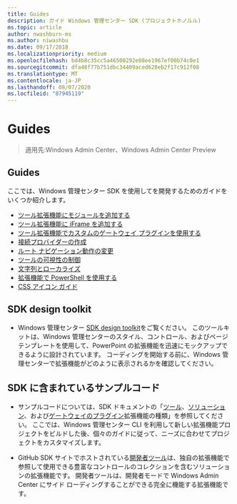 ```yaml
---
title: Guides
description: ガイド Windows 管理センター SDK (プロジェクトホノルル)
ms.topic: article
author: nwashburn-ms
ms.author: niwashbu
ms.date: 09/17/2018
ms.localizationpriority: medium
ms.openlocfilehash: bd4b8c35cc5a46500292e08ee1967ef00b74c0e1
ms.sourcegitcommit: dfa48f77b751dbc34409aced628eb2f17c912f08
ms.translationtype: MT
ms.contentlocale: ja-JP
ms.lasthandoff: 08/07/2020
ms.locfileid: "87945119"
---
```

# <a name="guides"></a>Guides

>適用先:Windows Admin Center、Windows Admin Center Preview

## <a name="guides"></a>Guides
ここでは、Windows 管理センター SDK を使用してを開発するためのガイドをいくつか紹介します。

- [ツール拡張機能にモジュールを追加する](guides/add-module.md)
- [ツール拡張機能に iFrame を追加する](guides/add-iframe.md)
- [ツール拡張機能でカスタムのゲートウェイ プラグインを使用する](guides/use-custom-gateway-plugin.md)
- [接続プロバイダーの作成](guides/create-connection-provider.md)
- [ルート ナビゲーション動作の変更](guides/modify-root-navigation.md)
- [ツールの可視性の制御](guides/dynamic-tool-display.md)
- [文字列とローカライズ](guides/strings-localization.md)
- [拡張機能で PowerShell を使用する](guides/powershell.md)
- [CSS アイコン ガイド](guides/cssicons.md)

## <a name="sdk-design-toolkit"></a>SDK design toolkit

- Windows 管理センター [SDK design toolkit](https://github.com/Microsoft/windows-admin-center-sdk/blob/master/WindowsAdminCenterDesignToolkit.zip)をご覧ください。 このツールキットは、Windows 管理センターのスタイル、コントロール、およびページテンプレートを使用して、PowerPoint の拡張機能を迅速にモックアップできるように設計されています。 コーディングを開始する前に、Windows 管理センターで拡張機能がどのように表示されるかを確認してください。

## <a name="sample-code-included-with-the-sdk"></a>SDK に含まれているサンプルコード

- サンプルコードについては、SDK ドキュメントの「[ツール](develop-tool.md)、[ソリューション](develop-solution.md)、および[ゲートウェイのプラグイン](develop-gateway-plugin.md)拡張機能の種類」を参照してください。 ここでは、Windows 管理センター CLI を利用して新しい拡張機能プロジェクトをビルドした後、個々のガイドに従って、ニーズに合わせてプロジェクトをカスタマイズします。

- GitHub SDK サイトでホストされている[開発者ツール](https://aka.ms/wacsdk)は、独自の拡張機能で参照して使用できる豊富なコントロールのコレクションを含むソリューションの拡張機能です。  開発者ツールは、開発者モードで Windows Admin Center にサイド ローディングすることができる完全に機能する拡張機能です。
